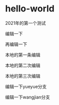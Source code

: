 # hello-world
2021年的第一个测试







编辑一下

再编辑一下


本地的第一条编辑

本地的第二次编辑

本地的第三次编辑


编辑一下yueyue分支


编辑一下wangjian分支

